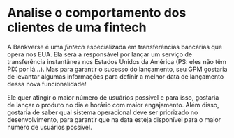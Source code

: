 # Analise o comportamento dos clientes de uma fintech
A Bankverse é uma *fintech* especializada em transferências bancárias que opera nos EUA. Ela será a responsável por lançar um serviço de transferência instantânea nos Estados Unidos da América (PS: eles não têm PIX por lá…). Mas para garantir o sucesso do lançamento, seu GPM gostaria de levantar algumas informações para definir a melhor data de lançamento dessa nova funcionalidade!

Ele quer atingir o maior número de usuários possível e para isso, gostaria de lançar o produto no dia e horário com maior engajamento. Além disso, gostaria de saber qual sistema operacional deve ser priorizado no desenvolvimento, para garantir que na data esteja disponível para o maior número de usuários possível.
